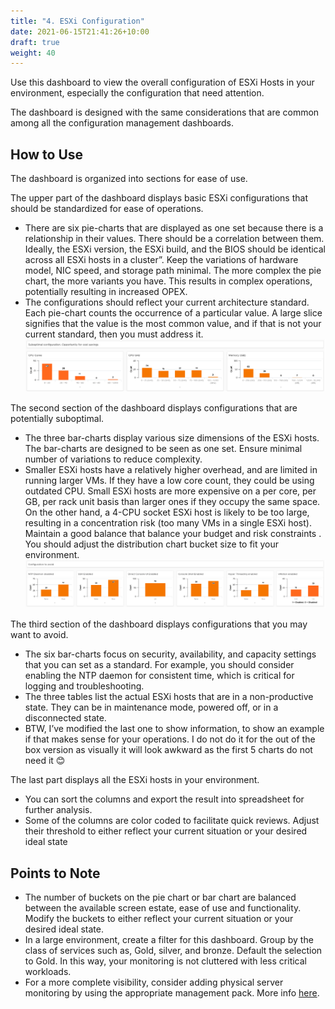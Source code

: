 ```yaml
---
title: "4. ESXi Configuration"
date: 2021-06-15T21:41:26+10:00
draft: true
weight: 40
---
```


Use this dashboard to view the overall configuration of ESXi Hosts in your environment, especially the configuration that need attention. 

The dashboard is designed with the same considerations that are common among all the configuration management dashboards. 

## How to Use

The dashboard is organized into sections for ease of use. 

The upper part of the dashboard displays basic ESXi configurations that should be standardized for ease of operations. 
- There are six pie-charts that are displayed as one set because there is a relationship in their values. There should be a correlation between them. Ideally, the ESXi version, the ESXi build, and the BIOS should be identical across all ESXi hosts in a cluster”. Keep the variations of hardware model, NIC speed, and storage path minimal. The more complex the pie chart, the more variants you have. This results in complex operations, potentially resulting in increased OPEX.
- The configurations should reflect your current architecture standard. Each pie-chart counts the occurrence of a particular value. A large slice signifies that the value is the most common value, and if that is not your current standard, then you must address it.
![](3.4.4-fig-1.png)

The second section of the dashboard displays configurations that are potentially suboptimal. 
- The three bar-charts display various size dimensions of the ESXi hosts. The bar-charts are designed to be seen as one set. Ensure minimal number of variations to reduce complexity.
- Smaller ESXi hosts have a relatively higher overhead, and are limited in running larger VMs. If they have a low core count, they could be using outdated CPU. Small ESXi hosts are more expensive on a per core, per GB, per rack unit basis than larger ones if they occupy the same space. On the other hand, a 4-CPU socket ESXi host is likely to be too large, resulting in a concentration risk (too many VMs in a single ESXi host). Maintain a good balance that balance your budget and risk constraints . You should adjust the distribution chart bucket size to fit your environment.
![](3.4.4-fig-2.png)

The third section of the dashboard displays configurations that you may want to avoid. 
- The six bar-charts focus on security, availability, and capacity settings that you can set as a standard. For example, you should consider enabling the NTP daemon for consistent time, which is critical for logging and troubleshooting.
- The three tables list the actual ESXi hosts that are in a non-productive state. They can be in maintenance mode, powered off, or in a disconnected state.
- BTW, I’ve modified the last one to show information, to show an example if that makes sense for your operations. I do not do it for the out of the box version as visually it will look awkward as the first 5 charts do not need it 😊

The last part displays all the ESXi hosts in your environment. 
- You can sort the columns and export the result into spreadsheet for further analysis.
- Some of the columns are color coded to facilitate quick reviews. Adjust their threshold to either reflect your current situation or your desired ideal state

## Points to Note
- The number of buckets on the pie chart or bar chart are balanced between the available screen estate, ease of use and functionality. Modify the buckets to either reflect your current situation or your desired ideal state. 
- In a large environment, create a filter for this dashboard. Group by the class of services such as, Gold, silver, and bronze. Default the selection to Gold. In this way, your monitoring is not cluttered with less critical workloads. 
- For a more complete visibility, consider adding physical server monitoring by using the appropriate management pack. More info [here](https://www.vmware.com/products/vrealize-operations.html). 